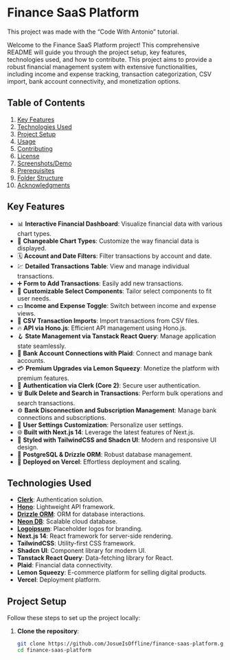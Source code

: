 
# Finance SaaS Platform

This project was made with the “Code With Antonio” tutorial.

Welcome to the Finance SaaS Platform project! This comprehensive README will guide you through the project setup, key features, technologies used, and how to contribute. This project aims to provide a robust financial management system with extensive functionalities, including income and expense tracking, transaction categorization, CSV import, bank account connectivity, and monetization options.

## Table of Contents

1. [Key Features](#key-features)
2. [Technologies Used](#technologies-used)
3. [Project Setup](#project-setup)
4. [Usage](#usage)
5. [Contributing](#contributing)
6. [License](#license)
7. [Screenshots/Demo](#screenshotsdemo)
8. [Prerequisites](#prerequisites)
9. [Folder Structure](#folder-structure)
10. [Acknowledgments](#acknowledgments)

## Key Features
- 📊 **Interactive Financial Dashboard**: Visualize financial data with various chart types.
- 🔁 **Changeable Chart Types**: Customize the way financial data is displayed.
- 🗓 **Account and Date Filters**: Filter transactions by account and date.
- 💹 **Detailed Transactions Table**: View and manage individual transactions.
- ➕ **Form to Add Transactions**: Easily add new transactions.
- 🧩 **Customizable Select Components**: Tailor select components to fit user needs.
- 💵 **Income and Expense Toggle**: Switch between income and expense views.
- 🔄 **CSV Transaction Imports**: Import transactions from CSV files.
- 🔥 **API via Hono.js**: Efficient API management using Hono.js.
- 🪝 **State Management via Tanstack React Query**: Manage application state seamlessly.
- 🔗 **Bank Account Connections with Plaid**: Connect and manage bank accounts.
- 💳 **Premium Upgrades via Lemon Squeezy**: Monetize the platform with premium features.
- 🔐 **Authentication via Clerk (Core 2)**: Secure user authentication.
- 🗑 **Bulk Delete and Search in Transactions**: Perform bulk operations and search transactions.
- ⚙️ **Bank Disconnection and Subscription Management**: Manage bank connections and subscriptions.
- 👤 **User Settings Customization**: Personalize user settings.
- 🌐 **Built with Next.js 14**: Leverage the latest features of Next.js.
- 🎨 **Styled with TailwindCSS and Shadcn UI**: Modern and responsive UI design.
- 💾 **PostgreSQL & Drizzle ORM**: Robust database management.
- 🚀 **Deployed on Vercel**: Effortless deployment and scaling.

## Technologies Used
- **[Clerk](https://go.clerk.com/eoX6HkY)**: Authentication solution.
- **[Hono](https://hono.dev/)**: Lightweight API framework.
- **[Drizzle ORM](https://orm.drizzle.team/)**: ORM for database interactions.
- **[Neon DB](https://neon.tech/)**: Scalable cloud database.
- **[Logoipsum](https://logoipsum.com/)**: Placeholder logos for branding.
- **Next.js 14**: React framework for server-side rendering.
- **TailwindCSS**: Utility-first CSS framework.
- **Shadcn UI**: Component library for modern UI.
- **Tanstack React Query**: Data-fetching library for React.
- **Plaid**: Financial data connectivity.
- **Lemon Squeezy**: E-commerce platform for selling digital products.
- **Vercel**: Deployment platform.

## Project Setup
Follow these steps to set up the project locally:

1. **Clone the repository**:
   ```bash
   git clone https://github.com/JosueIsOffline/finance-saas-platform.git
   cd finance-saas-platform
